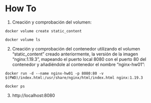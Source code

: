 # How To

1. Creación y comprobación del volumen:
```console
docker volume create static_content

docker volume ls
```

2. Creación y comprobación del contenedor utilizando el volumen “static_content” creado anteriormente, la versión de la imagen “nginx:1.19.3”, mapeando el puerto local 8080 con el puerto 80 del contenedor y añadiéndole al contenedor el nombre “nginx-hw01”: 

```console
docker run -d --name nginx-hw01 -p 8080:80 -v $(PWD)/index.html:/usr/share/nginx/html/index.html nginx:1.19.3

docker ps
```
3. http://localhost:8080


<!-- docker volume rm static_content -->